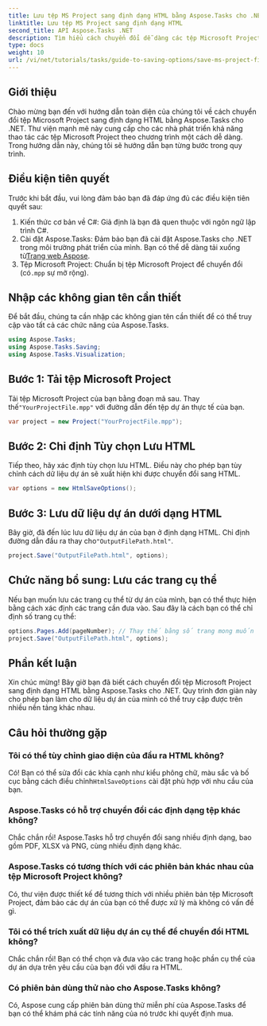 ```yaml
---
title: Lưu tệp MS Project sang định dạng HTML bằng Aspose.Tasks cho .NET
linktitle: Lưu tệp MS Project sang định dạng HTML
second_title: API Aspose.Tasks .NET
description: Tìm hiểu cách chuyển đổi dễ dàng các tệp Microsoft Project (.mpp) sang định dạng HTML bằng Aspose.Tasks cho .NET. Hướng dẫn toàn diện này cung cấp hướng dẫn từng bước, bao gồm cách tải tệp dự án, tùy chỉnh đầu ra HTML và lưu các trang cụ thể.
type: docs
weight: 10
url: /vi/net/tutorials/tasks/guide-to-saving-options/save-ms-project-files-to-html-format/
---
```

## Giới thiệu

Chào mừng bạn đến với hướng dẫn toàn diện của chúng tôi về cách chuyển đổi tệp Microsoft Project sang định dạng HTML bằng Aspose.Tasks cho .NET. Thư viện mạnh mẽ này cung cấp cho các nhà phát triển khả năng thao tác các tệp Microsoft Project theo chương trình một cách dễ dàng. Trong hướng dẫn này, chúng tôi sẽ hướng dẫn bạn từng bước trong quy trình.

## Điều kiện tiên quyết

Trước khi bắt đầu, vui lòng đảm bảo bạn đã đáp ứng đủ các điều kiện tiên quyết sau:

1. Kiến thức cơ bản về C#: Giả định là bạn đã quen thuộc với ngôn ngữ lập trình C#.
2.  Cài đặt Aspose.Tasks: Đảm bảo bạn đã cài đặt Aspose.Tasks cho .NET trong môi trường phát triển của mình. Bạn có thể dễ dàng tải xuống từ[Trang web Aspose](https://www.aspose.com).
3.  Tệp Microsoft Project: Chuẩn bị tệp Microsoft Project để chuyển đổi (có`.mpp` sự mở rộng).

## Nhập các không gian tên cần thiết

Để bắt đầu, chúng ta cần nhập các không gian tên cần thiết để có thể truy cập vào tất cả các chức năng của Aspose.Tasks.

```csharp
using Aspose.Tasks;
using Aspose.Tasks.Saving;
using Aspose.Tasks.Visualization;
```

## Bước 1: Tải tệp Microsoft Project

 Tải tệp Microsoft Project của bạn bằng đoạn mã sau. Thay thế`"YourProjectFile.mpp"` với đường dẫn đến tệp dự án thực tế của bạn.

```csharp
var project = new Project("YourProjectFile.mpp");
```

## Bước 2: Chỉ định Tùy chọn Lưu HTML

Tiếp theo, hãy xác định tùy chọn lưu HTML. Điều này cho phép bạn tùy chỉnh cách dữ liệu dự án sẽ xuất hiện khi được chuyển đổi sang HTML.

```csharp
var options = new HtmlSaveOptions();
```

## Bước 3: Lưu dữ liệu dự án dưới dạng HTML

 Bây giờ, đã đến lúc lưu dữ liệu dự án của bạn ở định dạng HTML. Chỉ định đường dẫn đầu ra thay cho`"OutputFilePath.html"`.

```csharp
project.Save("OutputFilePath.html", options);
```

## Chức năng bổ sung: Lưu các trang cụ thể

Nếu bạn muốn lưu các trang cụ thể từ dự án của mình, bạn có thể thực hiện bằng cách xác định các trang cần đưa vào. Sau đây là cách bạn có thể chỉ định số trang cụ thể:

```csharp
options.Pages.Add(pageNumber); // Thay thế bằng số trang mong muốn
project.Save("OutputFilePath.html", options);
```

## Phần kết luận

Xin chúc mừng! Bây giờ bạn đã biết cách chuyển đổi tệp Microsoft Project sang định dạng HTML bằng Aspose.Tasks cho .NET. Quy trình đơn giản này cho phép bạn làm cho dữ liệu dự án của mình có thể truy cập được trên nhiều nền tảng khác nhau.

## Câu hỏi thường gặp

### Tôi có thể tùy chỉnh giao diện của đầu ra HTML không?
 Có! Bạn có thể sửa đổi các khía cạnh như kiểu phông chữ, màu sắc và bố cục bằng cách điều chỉnh`HtmlSaveOptions` cài đặt phù hợp với nhu cầu của bạn.

### Aspose.Tasks có hỗ trợ chuyển đổi các định dạng tệp khác không?
Chắc chắn rồi! Aspose.Tasks hỗ trợ chuyển đổi sang nhiều định dạng, bao gồm PDF, XLSX và PNG, cùng nhiều định dạng khác.

### Aspose.Tasks có tương thích với các phiên bản khác nhau của tệp Microsoft Project không?
Có, thư viện được thiết kế để tương thích với nhiều phiên bản tệp Microsoft Project, đảm bảo các dự án của bạn có thể được xử lý mà không có vấn đề gì.

### Tôi có thể trích xuất dữ liệu dự án cụ thể để chuyển đổi HTML không?
Chắc chắn rồi! Bạn có thể chọn và đưa vào các trang hoặc phần cụ thể của dự án dựa trên yêu cầu của bạn đối với đầu ra HTML.

### Có phiên bản dùng thử nào cho Aspose.Tasks không?
Có, Aspose cung cấp phiên bản dùng thử miễn phí của Aspose.Tasks để bạn có thể khám phá các tính năng của nó trước khi quyết định mua.